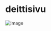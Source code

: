 # deittisivu
![image]([https://media.discordapp.net/attachments/1176624599690121298/1186580325011308584/wBYiQUU2Vv0QAAAABJRU5ErkJggg.png?ex=6593c40b&is=65814f0b&hm=0597ffa8d2ae0ff87949cd992b625efe115f26885a0bf0c85547c4be4ae280db&=&format=webp&quality=lossless&width=824&height=701])
